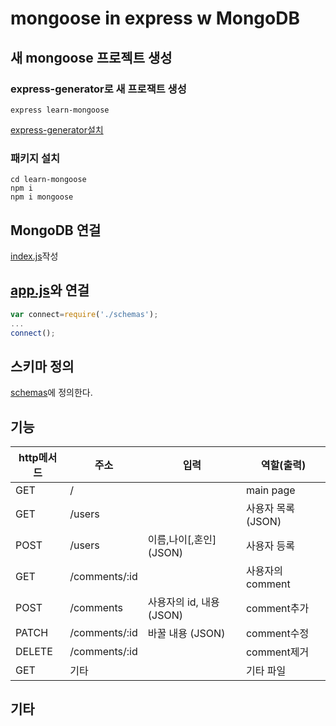 # mongoose in express w MongoDB

## 새 mongoose 프로젝트 생성

### express-generator로 새 프로잭트 생성
```
express learn-mongoose
```
[express-generator설치](../learn-express/readme.md)

### 패키지 설치
```
cd learn-mongoose
npm i
npm i mongoose
```

## MongoDB 연걸
[index.js](schemas/index.js)작성

## [app.js](app.js)와 연걸
```js
var connect=require('./schemas');
...
connect();
```

## 스키마 정의
[schemas](/schemas)에 정의한다.


## 기능

| http메서드   |      주소      |입력|  역할(출력) |
|-|-|-|-|
| GET |  / || main page |
| GET |  /users || 사용자 목록 (JSON)|
| POST | /users |이름,나이[,혼인] (JSON)| 사용자 등록 |
| GET |  /comments/:id || 사용자의 comment|
| POST |/comments  |사용자의 id, 내용 (JSON)|comment추가 |
| PATCH |/comments/:id  |바꿀 내용 (JSON)|comment수정 |
| DELETE |/comments/:id  ||comment제거 |
| GET |  기타 || 기타 파일 |

## 기타
